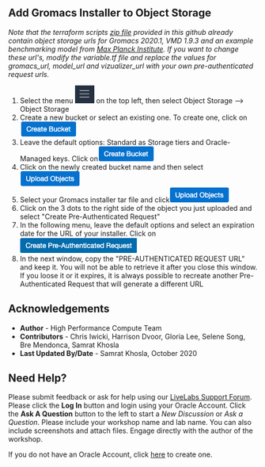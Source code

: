 ## **Add Gromacs Installer to Object Storage**

*Note that the terraform scripts [zip file](https://github.com/oci-hpc/oci-hpc-runbook-gromacs/tree/master/Resources/gromacs-2020.1.zip) provided in this github already contain object storage urls for Gromacs 2020.1, VMD 1.9.3 and an example benchmarking model from [Max Planck Institute](https://www.mpibpc.mpg.de/grubmueller/bench). If you want to change these url's, modify the variable.tf file and replace the values for gromacs_url, model_url and vizualizer_url with your own pre-authenticated request urls.*

1. Select the menu ![](./images/menu.png)  on the top left, then select Object Storage --> Object Storage
2. Create a new bucket or select an existing one. To create one, click on![](./images/create_bucket.png)
3. Leave the default options: Standard as Storage tiers and Oracle-Managed keys. Click on![](./images/create_bucket.png)
4. Click on the newly created bucket name and then select![](./images/upload_object.png)
5. Select your Gromacs installer tar file and click![](./images/upload_object.png)
6. Click on the 3 dots to the right side of the object you just uploaded  and select "Create Pre-Authenticated Request"
7. In the following menu, leave the default options and select an expiration date for the URL of your installer. Click on![](./images/pre-auth.png)
8. In the next window, copy the "PRE-AUTHENTICATED REQUEST URL" and keep it. You will not be able to retrieve it after you close this window. If you loose it or it expires, it is always possible to recreate another Pre-Authenticated Request that will generate a different URL


## Acknowledgements
* **Author** - High Performance Compute Team
* **Contributors** -  Chris Iwicki, Harrison Dvoor, Gloria Lee, Selene Song, Bre Mendonca, Samrat Khosla
* **Last Updated By/Date** - Samrat Khosla, October 2020

## Need Help?
Please submit feedback or ask for help using our [LiveLabs Support Forum](https://community.oracle.com/tech/developers/categories/high-performance-computing-hpc). Please click the **Log In** button and login using your Oracle Account. Click the **Ask A Question** button to the left to start a *New Discussion* or *Ask a Question*.  Please include your workshop name and lab name.  You can also include screenshots and attach files.  Engage directly with the author of the workshop.

If you do not have an Oracle Account, click [here](https://profile.oracle.com/myprofile/account/create-account.jspx) to create one.